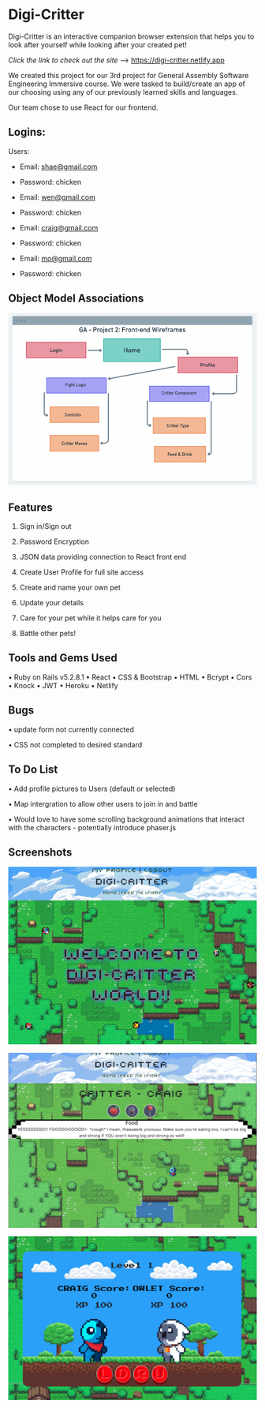 # Digi-Critter

<p>Digi-Critter is an interactive companion browser extension that helps you to look after yourself while looking after your created pet!</p>

<em> Click the link to check out the site</em> --> https://digi-critter.netlify.app

We created this project for our 3rd project for General Assembly Software Engineering Immersive course. We were tasked to build/create an app of our choosing using any of our previously learned skills and languages.

Our team chose to use React for our frontend.

## Logins:

Users:

* Email: shae@gmail.com
* Password: chicken

* Email: wen@gmail.com
* Password: chicken

* Email: craig@gmail.com
* Password: chicken

* Email: mo@gmail.com
* Password: chicken


## Object Model Associations

![Wireframe](/src/assets/wireframes.png)

## Features

1. Sign in/Sign out

2. Password Encryption

3. JSON data providing connection to React front end

4. Create User Profile for full site access

5. Create and name your own pet

6. Update your details 

7. Care for your pet while it helps care for you

8. Battle other pets!

## Tools and Gems Used

• Ruby on Rails v5.2.8.1
• React
• CSS & Bootstrap
• HTML
• Bcrypt
• Cors
• Knock
• JWT
• Heroku
• Netlify

## Bugs

• update form not currently connected

• CSS not completed to desired standard


## To Do List

• Add profile pictures to Users (default or selected)

• Map intergration to allow other users to join in and battle

• Would love to have some scrolling background animations that interact with the characters - potentially introduce phaser.js

## Screenshots

![Wireframe](/src/assets/homepage.png)

![Wireframe](/src/assets/feedpage.png)

![Wireframe](/src/assets/fightpage.png)
